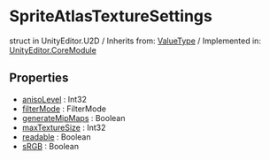 # SpriteAtlasTextureSettings
struct in UnityEditor.U2D
 / Inherits from: <a href="https://docs.unity3d.com/6000.0/Documentation/ScriptReference/ValueType.html" target="_blank">ValueType</a> / Implemented in: <a href="https://docs.unity3d.com/6000.0/Documentation/ScriptReference/UnityEditor.CoreModule.html" target="_blank">UnityEditor.CoreModule</a>
## Properties
- <a href="https://docs.unity3d.com/6000.0/Documentation/ScriptReference/SpriteAtlasTextureSettings-anisoLevel.html" target="_blank">anisoLevel</a> : Int32
- <a href="https://docs.unity3d.com/6000.0/Documentation/ScriptReference/SpriteAtlasTextureSettings-filterMode.html" target="_blank">filterMode</a> : FilterMode
- <a href="https://docs.unity3d.com/6000.0/Documentation/ScriptReference/SpriteAtlasTextureSettings-generateMipMaps.html" target="_blank">generateMipMaps</a> : Boolean
- <a href="https://docs.unity3d.com/6000.0/Documentation/ScriptReference/SpriteAtlasTextureSettings-maxTextureSize.html" target="_blank">maxTextureSize</a> : Int32
- <a href="https://docs.unity3d.com/6000.0/Documentation/ScriptReference/SpriteAtlasTextureSettings-readable.html" target="_blank">readable</a> : Boolean
- <a href="https://docs.unity3d.com/6000.0/Documentation/ScriptReference/SpriteAtlasTextureSettings-sRGB.html" target="_blank">sRGB</a> : Boolean
